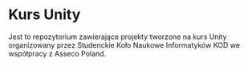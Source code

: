 # Kurs Unity
Jest to repozytorium zawierające projekty tworzone na kurs Unity organizowany przez Studenckie Koło Naukowe Informatyków KOD we współpracy z Asseco Poland.
